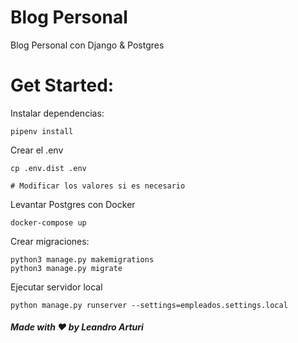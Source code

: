 # Blog Personal
Blog Personal con Django & Postgres

# Get Started:

Instalar dependencias:
```
pipenv install
```

Crear el .env
```
cp .env.dist .env

# Modificar los valores si es necesario
```

Levantar Postgres con Docker
```
docker-compose up
```

Crear migraciones:
```
python3 manage.py makemigrations
python3 manage.py migrate
```

Ejecutar servidor local
```
python manage.py runserver --settings=empleados.settings.local
```

##### Made with ❤️ by Leandro Arturi
